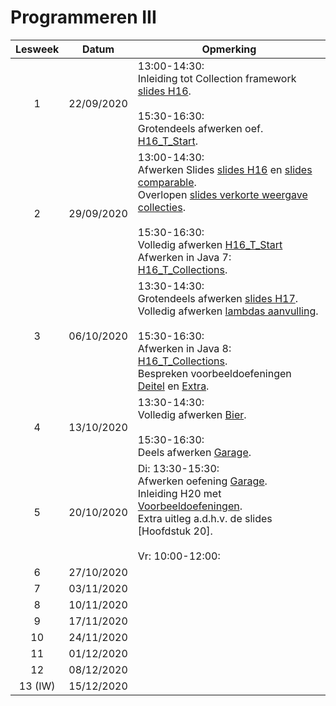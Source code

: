 # Programmeren III




| Lesweek | Datum      | Opmerking                                                    |
| :-----: | ---------- | ------------------------------------------------------------ |
|    1    | 22/09/2020 | 13:00-14:30: <br>Inleiding tot Collection framework [slides H16](https://github.com/DeSmetElias/Programmeren_III/blob/master/Hoofdstukken/Hoofdstuk_16/Theorie/SlidesH16_2TIN_stud.pdf).<br /><br>15:30-16:30: <br>Grotendeels afwerken oef. [H16_T_Start](https://github.com/DeSmetElias/Programmeren_III/tree/master/Projecten/H16_T_Start). |
|    2    | 29/09/2020 | 13:00-14:30: <br>Afwerken Slides [slides H16](https://github.com/DeSmetElias/Programmeren_III/blob/master/Hoofdstukken/Hoofdstuk_16/Theorie/SlidesH16_2TIN_stud.pdf) en [slides comparable](https://github.com/DeSmetElias/Programmeren_III/blob/master/Hoofdstukken/Hoofdstuk_16/Theorie/SlidesH16_ExtraComparable.pdf). <br>Overlopen [slides verkorte weergave collecties](https://github.com/DeSmetElias/Programmeren_III/blob/master/Hoofdstukken/Hoofdstuk_16/Theorie/VerkorteWeergaveCollecties.pdf).<br /><br>15:30-16:30: <br>Volledig afwerken [H16_T_Start](https://github.com/DeSmetElias/Programmeren_III/tree/master/Projecten/H16_T_Start)<br>Afwerken in Java 7: [H16_T_Collections](https://github.com/DeSmetElias/Programmeren_III/tree/master/Projecten/H16_T_Collections). |
|    3    | 06/10/2020 | 13:30-14:30: <br>Grotendeels afwerken [slides H17](https://github.com/DeSmetElias/Programmeren_III/blob/master/Hoofdstukken/Hoofdstuk_17/Theorie/Slides_H17_LambdasEnStreams.pdf).<br>Volledig afwerken [lambdas aanvulling](https://github.com/DeSmetElias/Programmeren_III/blob/master/Hoofdstukken/Hoofdstuk_17/Theorie/Lambdas_AanvullingBijSlides.pdf).<br /><br>15:30-16:30: <br>Afwerken in Java 8: [H16_T_Collections](https://github.com/DeSmetElias/Programmeren_III/tree/master/Projecten/H16_T_Collections).  <br>Bespreken voorbeeldoefeningen [Deitel](https://github.com/DeSmetElias/Programmeren_III/tree/master/Projecten/H17_T_VoorbeeldenDeitel) en [Extra](https://github.com/DeSmetElias/Programmeren_III/tree/master/Projecten/H17_T_ExtraVoorbeelden). |
|    4    | 13/10/2020 | 13:30-14:30: <br/>Volledig afwerken [Bier](https://github.com/DeSmetElias/Programmeren_III/tree/master/Projecten/H17_O_Bier).<br/><br>15:30-16:30: <br/>Deels afwerken [Garage](https://github.com/DeSmetElias/Programmeren_III/tree/master/Projecten/H16_O_Garage). |
|    5    | 20/10/2020 | Di: 13:30-15:30:<br>Afwerken oefening [Garage](https://github.com/DeSmetElias/Programmeren_III/tree/master/Projecten/H16_O_Garage).<br>Inleiding H20 met [Voorbeeldoefeningen](https://github.com/DeSmetElias/Programmeren_III/blob/master/Hoofdstukken/Hoofdstuk_20/Theorie/SlidesH20_GeneriekeMethodenEnKlassen.pdf).<br>Extra uitleg a.d.h.v. de slides [Hoofdstuk 20].<br><br>Vr: 10:00-12:00:<br> |
|    6    | 27/10/2020 |                                                              |
|    7    | 03/11/2020 |                                                              |
|    8    | 10/11/2020 |                                                              |
|    9    | 17/11/2020 |                                                              |
|   10    | 24/11/2020 |                                                              |
|   11    | 01/12/2020 |                                                              |
|   12    | 08/12/2020 |                                                              |
| 13 (IW) | 15/12/2020 |                                                              |





